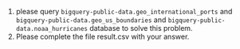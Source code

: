 1. please query `bigquery-public-data.geo_international_ports` and `bigquery-public-data.geo_us_boundaries` and `bigquery-public-data.noaa_hurricanes` database to solve this problem.
2. Please complete the file result.csv with your answer.